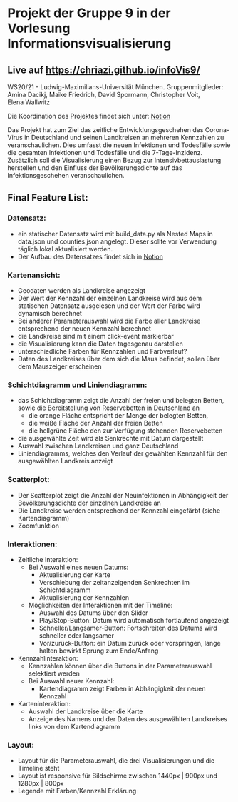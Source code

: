 # Projekt der Gruppe 9 in der Vorlesung Informationsvisualisierung

## Live auf https://chriazi.github.io/infoVis9/

WS20/21 - Ludwig-Maximilians-Universität München.
Gruppenmitglieder: Amina Dacikj, Maike Friedrich, David Spormann, Christopher Voit, Elena Wallwitz

Die Koordination des Projektes findet sich unter: [Notion](https://www.notion.so/WS2020-IV-Gruppe-9-573af56127fe49eea1a96e360f50bf54)

Das Projekt hat zum Ziel das zeitliche Entwicklungsgeschehen des Corona-Virus in Deutschland und seinen Landkreisen an mehreren Kennzahlen zu veranschaulichen. Dies umfasst die neuen Infektionen und Todesfälle sowie die gesamten Infektionen und Todesfälle und die 7-Tage-Inzidenz.
Zusätzlich soll die Visualisierung einen Bezug zur Intensivbettauslastung herstellen und den Einfluss der Bevölkerungsdichte auf das Infektionsgeschehen veranschaulichen. 

## Final Feature List:

### Datensatz: 

  *	ein statischer Datensatz wird mit build_data.py als Nested Maps in data.json und counties.json angelegt. Dieser sollte vor Verwendung täglich lokal aktualisiert werden. 
  *	Der Aufbau des Datensatzes findet sich in [Notion](https://www.notion.so/Datensatz-Spec-f26643879ff14ed98793cc5ac79c40f7)

### Kartenansicht:

  *	Geodaten werden als Landkreise angezeigt
  *	Der Wert der Kennzahl der einzelnen Landkreise wird aus dem statischen Datensatz ausgelesen und der Wert der Farbe wird dynamisch berechnet
  *	Bei anderer Parameterauswahl wird die Farbe aller Landkreise entsprechend der neuen Kennzahl berechnet
  *	die Landkreise sind mit einem click-event markierbar
  *	die Visualisierung kann die Daten tagesgenau darstellen
  *	unterschiedliche Farben für Kennzahlen und Farbverlauf?
  * Daten des Landkreises über dem sich die Maus befindet, sollen über dem Mauszeiger erscheinen
  
### Schichtdiagramm und Liniendiagramm:

  * das Schichtdiagramm zeigt die Anzahl der freien und belegten Betten, sowie die Bereitstellung von Reservebetten in Deutschland an
     * die orange Fläche entspricht der Menge der belegten Betten, 
     *	die weiße Fläche der Anzahl der freien Betten
     *	die hellgrüne Fläche den zur Verfügung stehenden Reservebetten
  *	die ausgewählte Zeit wird als Senkrechte mit Datum dargestellt
  * Auswahl zwischen Landkreisen und ganz Deutschland
  * Liniendiagramms, welches den Verlauf der gewählten Kennzahl für den ausgewählten Landkreis anzeigt
  
### Scatterplot:

  *	Der Scatterplot zeigt die Anzahl der Neuinfektionen in Abhängigkeit der Bevölkerungsdichte der einzelnen Landkreise an
  * Die Landkreise werden entsprechend der Kennzahl eingefärbt (siehe Kartendiagramm)
  * Zoomfunktion
  
### Interaktionen: 

  *	Zeitliche Interaktion: 
      *	Bei Auswahl eines neuen Datums:
          *	Aktualisierung der Karte
          *	Verschiebung der zeitanzeigenden Senkrechten im Schichtdiagramm
          *	Aktualisierung der Kennzahlen
      *	Möglichkeiten der Interaktionen mit der Timeline:
          *	Auswahl des Datums über den Slider
          *	Play/Stop-Button: Datum wird automatisch fortlaufend angezeigt
          *	Schneller/Langsamer-Button: Fortschreiten des Datums wird schneller oder langsamer
          *	Vor/zurück-Button: ein Datum zurück oder vorspringen, lange halten bewirkt Sprung zum Ende/Anfang
  *	Kennzahlinteraktion:
      *	Kennzahlen können über die Buttons in der Parameterauswahl selektiert werden
      *	Bei Auswahl neuer Kennzahl:
          *	Kartendiagramm zeigt Farben in Abhängigkeit der neuen Kennzahl
  * Karteninteraktion:
      * Auswahl der Landkreise über die Karte
      * Anzeige des Namens und der Daten des ausgewählten Landkreises links von dem Kartendiagramm

### Layout:

 * Layout für die Parameterauswahl, die drei Visualisierungen und die Timeline steht
 * Layout ist responsive für Bildschirme zwischen 1440px | 900px und 1280px | 800px
 * Legende mit Farben/Kennzahl Erklärung
